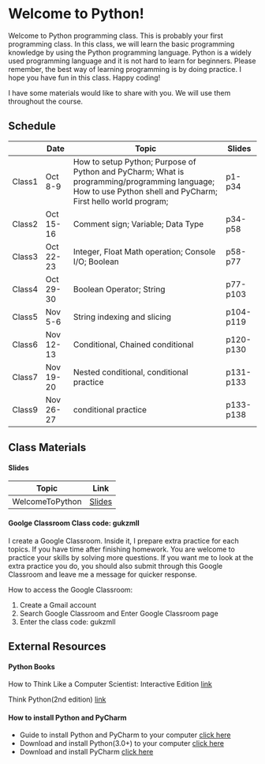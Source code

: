 # Welcome to Python!
Welcome to Python programming class. This is probably your first programming class. In this class, we will learn the basic programming knowledge by using the Python programming language. Python is a widely used programming language and it is not hard to learn for beginners. Please remember, the best way of learning programming is by doing practice. I hope you have fun in this class. Happy coding!

I have some materials would like to share with you. We will use them throughout the course.
## Schedule
|                |Date                           |Topic                                                 |Slides               |                            
|----------------|-------------------------------|------------------------------------------------------|---------------------|
|Class1          |Oct 8-9                        |How to setup Python; Purpose of Python and PyCharm; What is programming/programming language; How to use Python shell and PyCharm; First hello world program;       |p1-p34               |
|Class2          |Oct 15-16                      |Comment sign; Variable; Data Type                     |p34-p58              |
|Class3          |Oct 22-23                      |Integer, Float Math operation; Console I/O; Boolean   |p58-p77              |
|Class4          |Oct 29-30                      |Boolean Operator; String                              |p77-p103             |
|Class5          |Nov 5-6                        |String indexing and slicing                           |p104-p119            |
|Class6          |Nov 12-13                      |Conditional, Chained conditional                      |p120-p130            |
|Class7          |Nov 19-20                      |Nested conditional, conditional practice              |p131-p133            |
|Class9          |Nov 26-27                      |conditional practice                                  |p133-p138            |
## Class Materials
#### Slides
|Topic           |Link                           |                            
|----------------|-------------------------------|
|WelcomeToPython  |[Slides](https://docs.google.com/presentation/d/1TFZ-m32fVxEjf_QnEH1oznOfyxzkUkJ7MHtTE8YCkes/edit?usp=sharing)|
#### Goolge Classroom Class code: gukzmll
I create a Google Classroom. Inside it, I prepare extra practice for each topics. If you have time after finishing homework. You are welcome to practice your skills by solving more questions. If you want me to look at the extra practice you do, you should also submit through this Google Classroom and leave me a message for quicker response.

How to access the Google Classroom:
1. Create a Gmail account
2. Search Google Classroom and Enter Google Classroom page
3. Enter the class code: gukzmll
## External Resources
#### Python Books
How to Think Like a Computer Scientist: Interactive Edition [link](https://runestone.academy/runestone/books/published/thinkcspy/index.html)

Think Python(2nd edition) [link](https://greenteapress.com/wp/think-python-2e/)
#### How to install Python and PyCharm
- Guide to install Python and PyCharm to your computer [click here](https://www.guru99.com/how-to-install-python.html)
- Download and install Python(3.0+) to your computer [click here](https://www.python.org/downloads/)
- Download and install PyCharm [click here](https://www.jetbrains.com/pycharm/download/#section=windows)
